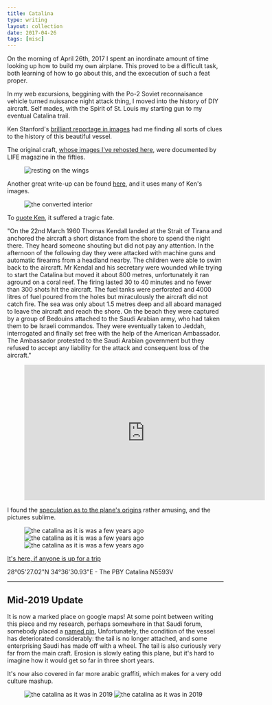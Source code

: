 ```yaml
---
title: Catalina
type: writing
layout: collection
date: 2017-04-26
tags: [misc]
---
```


On the morning of April 26th, 2017 I spent an inordinate amount of time looking up how to build my own airplane.
This proved to be a difficult task, both learning of how to go about this, and the excecution of such a feat proper.

In my web excursions, beggining with the Po-2 Soviet reconnaisance vehicle turned nuissance night attack thing, I moved into the history of DIY aircraft. Self mades, with the Spirit of St. Louis my starting gun to my eventual Catalina trail.

Ken Stanford's [brilliant reportage in images](https://www.flickr.com/photos/kendo1938/sets/72057594081556662/) had me finding all sorts of clues to the history of this beautiful vessel.

The original craft, [whose images I've rehosted here](https://www.pinterest.com/abbracci1/flying-yacht/), were documented by LIFE magazine in the fifties.

<figure>
	<img alt="resting on the wings" src="/assets/img/collection/catalina-0.jpg" />
</figure>

Another great write-up can be found [here](http://www.artificialowl.net/2009/07/abandoned-catalina-seaplane-50-years.html), and it uses many of Ken's images.

<figure>
	<img alt="the converted interior" src="/assets/img/collection/catalina-2.jpg" />
</figure>

To [quote Ken](http://kendo1938.bravesites.com/catalina-pby-n5593v), it suffered a tragic fate.

"On the 22nd March 1960 Thomas Kendall landed at the Strait of Tirana and anchored the aircraft a short distance from the shore to spend the night there. They heard someone shouting but did not pay any attention. In the afternoon of the following day they were attacked with machine guns and automatic firearms from a headland nearby. The children were able to swim back to the aircraft. Mr Kendal and his secretary were wounded while trying to start the Catalina but moved it about 800 metres, unfortunately it ran aground on a coral reef. The firing lasted 30 to 40 minutes and no fewer than 300 shots hit the aircraft. The fuel tanks were perforated and 4000 litres of fuel poured from the holes but miraculously the aircraft did not catch fire. The sea was only about 1.5 metres deep and all aboard managed to leave the aircraft and reach the shore. On the beach they were captured by a group of Bedouins attached to the Saudi Arabian army, who had taken them to be Israeli commandos. They were eventually taken to Jeddah, interrogated and finally set free with the help of the American Ambassador. The Ambassador protested to the Saudi Arabian government but they refused to accept any liability for the attack and consequent loss of the aircraft."

<figure>
	<div class="full-width-video">
		<iframe width="560" height="315" src="https://www.youtube.com/embed/IT1L6zmEI24" frameborder="0" allowfullscreen></iframe>
	</div>
</figure>

I found the [speculation as to the plane's origins](http://www.mekshat.com/vb/showthread.php?46312-%E3%C7-%E5%E6-%D3%D1-%C7%E1%D8%C7%C6%D1%C9-%C7%E1%E3%CD%D8%E3%C9%BF-%D4%C7%E5%CF-%C7%E1%D5%E6%D1) rather amusing, and the pictures sublime.

<figure>
	<img alt="the catalina as it is was a few years ago" src="/assets/img/collection/catalina-3.jpg" />
	<img alt="the catalina as it is was a few years ago" src="/assets/img/collection/catalina-4.jpg" />
	<img alt="the catalina as it is was a few years ago" src="/assets/img/collection/catalina-5.jpg" />
</figure>

[It's here, if anyone is up for a trip](https://www.google.com/maps/place/28%C2%B005'27.0%22N+34%C2%B036'30.9%22E/@28.0907034,34.6086504,345m/data=!3m1!1e3!4m6!3m5!1s0x0:0x0!4b1!8m2!3d28.0908389!4d34.6085917?hl=en)

28°05'27.02"N 34°36'30.93"E - The PBY Catalina N5593V

---

## Mid-2019 Update

It is now a marked place on google maps! At some point between writing this piece and my research, perhaps somewhere in that Saudi forum, somebody placed a [named pin](https://www.google.com/maps/place/Catalina+Seaplane+Wreckage/@28.0907034,34.6086504,19z/data=!4m8!1m2!3m1!2sCatalina+Seaplane+Wreckage!3m4!1s0x15acae9779777713:0x8477934a276d45da!8m2!3d28.0907712!4d34.6087092), Unfortunately, the condition of the vessel has deteriorated considerably: the tail is no longer attached, and some enterprising Saudi has made off with a wheel. The tail is also curiously very far from the main craft. Erosion is slowly eating this plane, but it's hard to imagine how it would get so far in three short years.

It's now also covered in far more arabic graffiti, which makes for a very odd culture mashup.

<figure>
	<img alt="the catalina as it was in 2019" src="/assets/img/collection/catalina-6.jpg" />
	<img alt="the catalina as it was in 2019" src="/assets/img/collection/catalina-7.jpg" />
</figure>
